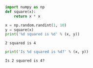 ```python
import numpy as np
def square(x):
    return x * x
```


```python
x = np.random.randint(1, 10)
y = square(x)
print('%d squared is %d' % (x, y))
```

    2 squared is 4
    


```python
print('Is %d squared is %d?' % (x, y))
```

    Is 2 squared is 4?
    


```python

```
